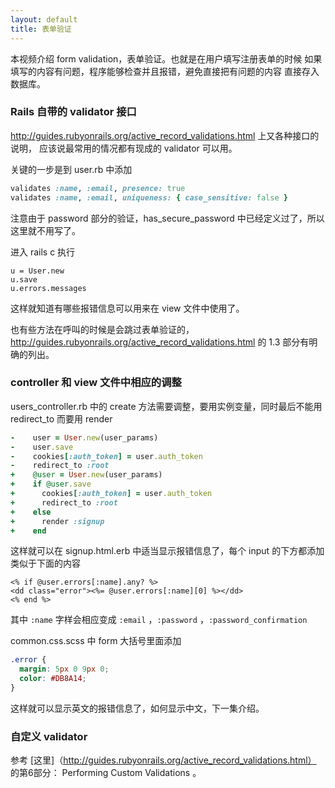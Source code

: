 ```yaml
---
layout: default
title: 表单验证
---
```


 本视频介绍 form validation，表单验证。也就是在用户填写注册表单的时候
 如果填写的内容有问题，程序能够检查并且报错，避免直接把有问题的内容
 直接存入数据库。

### Rails 自带的 validator 接口

<http://guides.rubyonrails.org/active_record_validations.html> 上又各种接口的说明，
应该说最常用的情况都有现成的 validator 可以用。

关键的一步是到 user.rb 中添加

 ```ruby
 validates :name, :email, presence: true
 validates :name, :email, uniqueness: { case_sensitive: false }
 ```

注意由于 password 部分的验证，has_secure_password 中已经定义过了，所以这里就不用写了。

进入 rails c 执行

    u = User.new
    u.save
    u.errors.messages

这样就知道有哪些报错信息可以用来在 view 文件中使用了。

也有些方法在呼叫的时候是会跳过表单验证的，<http://guides.rubyonrails.org/active_record_validations.html> 的 1.3 部分有明确的列出。

### controller 和 view 文件中相应的调整


users_controller.rb 中的 create 方法需要调整，要用实例变量，同时最后不能用 redirect_to 而要用 render

```ruby
-    user = User.new(user_params)
-    user.save
-    cookies[:auth_token] = user.auth_token
-    redirect_to :root
+    @user = User.new(user_params)
+    if @user.save
+      cookies[:auth_token] = user.auth_token
+      redirect_to :root
+    else
+      render :signup
+    end
```

这样就可以在 signup.html.erb 中适当显示报错信息了，每个 input 的下方都添加类似于下面的内容

```erb
<% if @user.errors[:name].any? %>
<dd class="error"><%= @user.errors[:name][0] %></dd>
<% end %>
```

其中 `:name` 字样会相应变成 `:email` ，`:password` ，`:password_confirmation`


common.css.scss 中 form 大括号里面添加

```scss
.error {
  margin: 5px 0 9px 0;
  color: #DB8A14;
}
```

这样就可以显示英文的报错信息了，如何显示中文，下一集介绍。

### 自定义 validator 
参考 [这里]（http://guides.rubyonrails.org/active_record_validations.html）
 的第6部分： Performing Custom Validations 。
